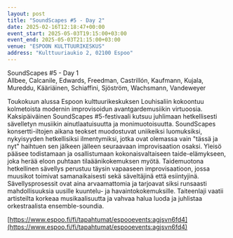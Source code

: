 ```yaml
---
layout: post
title: "SoundScapes #5 - Day 2"
date: 2025-02-16T12:18:47+00:00
event_start: 2025-05-03T19:15:00+03:00
event_end: 2025-05-03T21:15:00+03:00
venue: "ESPOON KULTTUURIKESKUS"
address: "Kulttuuriaukio 2, 02100 Espoo"
---
```


SoundScapes #5 - Day 1  
Allbee, Calcanile, Edwards, Freedman, Castrillón, Kaufmann, Kujala, Mureddu, Kääriäinen, Schiaffini, Sjöström, Wachsmann, Vandeweyer  
  
Toukokuun alussa Espoon kulttuurikeskuksen Louhisaliin kokoontuu kolmetoista modernin improvisoidun avantgardemusiikin virtuoosia. Kaksipäiväinen SoundScapes #5-festivaali kutsuu juhlimaan hetkellisesti sävelletyn musiikin ainutlaatuisuutta ja monimuotoisuutta. SoundScapes konsertti-iltojen aikana teokset muodostuvat uniikeiksi luomuksiksi, nykyisyyden hetkellisiksi ilmentymiksi, jotka ovat olemassa vain "tässä ja nyt" haihtuen sen jälkeen jälleen seuraavaan improvisaation osaksi. Yleisö pääsee todistamaan ja osallistumaan kokonaisvaltaiseen taide-elämykseen, joka herää eloon puhtaan tilaäänikokemuksen myötä. Taidemuotona hetkellinen sävellys perustuu täysin vapaaseen improvisaatioon, jossa muusikot toimivat samanaikaisesti sekä säveltäjinä että esiintyjinä. Sävellysprosessit ovat aina arvaamattomia ja tarjoavat siksi runsaasti mahdollisuuksia uusille kuuntelu- ja havaintokokemuksille. Taiteenlaji vaatii artisteilta korkeaa musikaalisuutta ja vahvaa halua luoda ja juhlistaa orkestraalista ensemble-soundia.  
  
[https://www.espoo.fi/fi/tapahtumat/espooevents:agjsvn6fd4](https://www.espoo.fi/fi/tapahtumat/espooevents:agjsvn6fd4)
